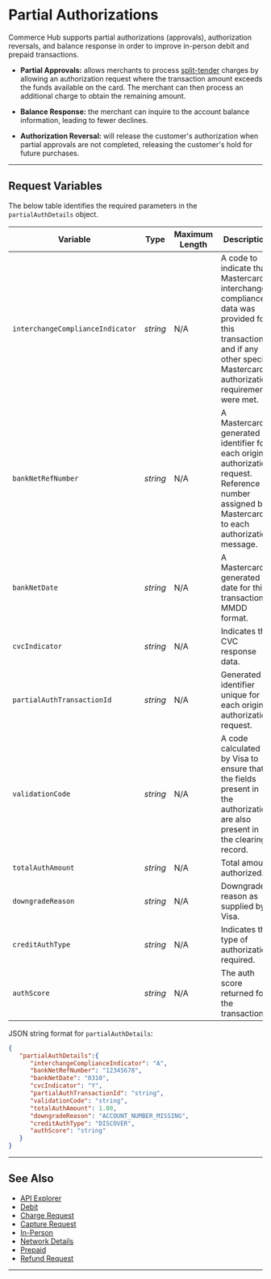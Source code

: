 # Partial Authorizations

Commerce Hub supports partial authorizations (approvals), authorization reversals, and balance response in order to improve in-person debit and prepaid transactions.

- **Partial Approvals:** allows merchants to process [split-tender](?path=docs/Resources/Guides/Split-Tender.md) charges by allowing an authorization request where the transaction amount exceeds the funds available on the card. The merchant can then process an additional charge to obtain the remaining amount.

- **Balance Response:** the merchant can inquire to the account balance information, leading to fewer declines.

- **Authorization Reversal:** will release the customer's authorization when partial approvals are not completed, releasing the customer's hold for future purchases.

---

## Request Variables

<!--
type: tab
title: partialAuthDetails
-->

The below table identifies the required parameters in the `partialAuthDetails` object.

| Variable | Type | Maximum Length | Description |
| -------- | -- | ------------ | ------------------ |
| `interchangeComplianceIndicator` | *string* | N/A | A code to indicate that Mastercard interchange compliance data was provided for this transaction, and if any other special Mastercard authorization requirements were met. |
| `bankNetRefNumber` | *string* | N/A | A Mastercard generated identifier for each original authorization request. Reference number assigned by Mastercard to each authorization message.|
| `bankNetDate` | *string* | N/A | A Mastercard generated date for this transaction. MMDD format. |
| `cvcIndicator` | *string* | N/A | Indicates the CVC response data. |
| `partialAuthTransactionId` | *string* | N/A | Generated identifier unique for each original authorization request. |
| `validationCode` | *string* | N/A | A code calculated by Visa to ensure that the fields present in the authorization are also present in the clearing record. |
| `totalAuthAmount` | *string* | N/A | Total amount authorized. |
| `downgradeReason` | *string* | N/A | Downgrade reason as supplied by Visa. |
| `creditAuthType` | *string* | N/A | Indicates the type of authorization required. |
| `authScore` | *string* | N/A | The auth score returned for the transaction. |
 
<!--
type: tab
title: JSON Example
-->

JSON string format for `partialAuthDetails`:

```json
{
   "partialAuthDetails":{
      "interchangeComplianceIndicator": "A",
      "bankNetRefNumber": "12345678",
      "bankNetDate": "0310",
      "cvcIndicator": "Y",
      "partialAuthTransactionId": "string",
      "validationCode": "string",
      "totalAuthAmount": 1.00,
      "downgradeReason": "ACCOUNT_NUMBER_MISSING",
      "creditAuthType": "DISCOVER",
      "authScore": "string"
   }
}
```
<!-- type: tab-end -->

---


## See Also

- [API Explorer](../api/?type=post&path=/payments/v1/charges)
- [Debit](?path=docs/In-Person/Debit/Smart-Routing.md)
- [Charge Request](?path=docs/Resources/API-Documents/Payments/Charges.md)
- [Capture Request](?path=docs/Resources/API-Documents/Payments/Capture.md)
- [In-Person](?path=docs/Getting-Started/Getting-Started-InPerson.md)
- [Network Details](?path=docs/Resources/Master-Data/Network-Details.md)
- [Prepaid](?path=docs/Resources/Guides/Payment-Sources/Gift-Card.md)
- [Refund Request](?path=docs/Resources/API-Documents/Payments/Refund.md)

---